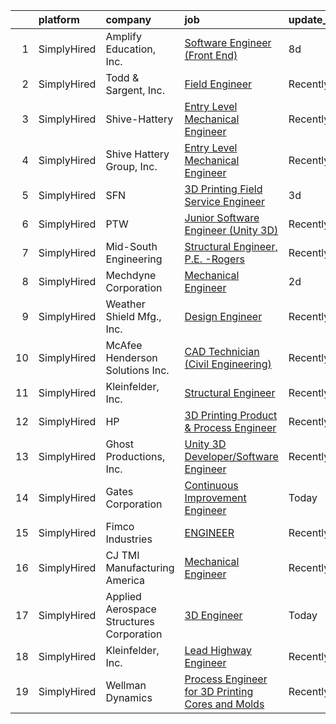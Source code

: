 

|    | platform    | company                                  | job                                                                                                                                                      | update_time   | location                   |
|---:|:------------|:-----------------------------------------|:---------------------------------------------------------------------------------------------------------------------------------------------------------|:--------------|:---------------------------|
|  1 | SimplyHired | Amplify Education, Inc.                  | [Software Engineer (Front End)](https://www.simplyhired.com/job/EaIzlRz2GMX4x3Y7SnM9jQU_AQTx213ganUvjjE63gSdDI9MWDAbzA?q=3d+engineer)                    | 8d            | Remote                     |
|  2 | SimplyHired | Todd & Sargent, Inc.                     | [Field Engineer](https://www.simplyhired.com/job/OH_0DcgoaXcglYMEBorv4JBVysztn-6ol-y0Xanlso9znHkp6GopYg?q=3d+engineer)                                   | Recently      | Hays, KS                   |
|  3 | SimplyHired | Shive-Hattery                            | [Entry Level Mechanical Engineer](https://www.simplyhired.com/job/LbbPTLuvbme0qr4BcEeVj7MZyCehZYkEVHU7vZWNmjZXOUlPIn0RmQ?q=3d+engineer)                  | Recently      | West Des Moines, IA        |
|  4 | SimplyHired | Shive Hattery Group, Inc.                | [Entry Level Mechanical Engineer](https://www.simplyhired.com/job/B0RSx30yuGCRJue-m99yzsPUUIfcK_6-WM_xkifKEgyoKCuBODcqEA?q=3d+engineer)                  | Recently      | West Des Moines, IA        |
|  5 | SimplyHired | SFN                                      | [3D Printing Field Service Engineer](https://www.simplyhired.com/job/d2E5MuSSycw80rBkMbZF3JOCmDnPAl7pkHUSquKg7S0yU884G-T1EA?q=3d+engineer)               | 3d            | Atlanta, GA                |
|  6 | SimplyHired | PTW                                      | [Junior Software Engineer (Unity 3D)](https://www.simplyhired.com/job/1FLk4TzKqrC1oE9Vfi5XAxyoh5aYmlcOWt1ZWN_fagY5WP9iVmMbmA?q=3d+engineer)              | Recently      | Remote                     |
|  7 | SimplyHired | Mid-South Engineering                    | [Structural Engineer, P.E. -Rogers](https://www.simplyhired.com/job/n9hxQDy8wcqQNFI-tnSCGNI0aoi2gj7Vkis1eLd-GUe4G3Puon44Yw?q=3d+engineer)                | Recently      | Rogers, AR                 |
|  8 | SimplyHired | Mechdyne Corporation                     | [Mechanical Engineer](https://www.simplyhired.com/job/NFnN4LFxasIHpIxRm0kPNV_BivCU9RKHmCbZ0CEBDkwi5OqY_GJc4g?q=3d+engineer)                              | 2d            | Marshalltown, IA           |
|  9 | SimplyHired | Weather Shield Mfg., Inc.                | [Design Engineer](https://www.simplyhired.com/job/g4b1_KmS7bXZWHIDG21G7-CdNOSXXgv3tESCid_TJZdIFFHVqIkr0g?q=3d+engineer)                                  | Recently      | Park Falls, WI             |
| 10 | SimplyHired | McAfee Henderson Solutions Inc.          | [CAD Technician (Civil Engineering)](https://www.simplyhired.com/job/GP4Z3zEoTYgMItqqatlFGo6mJgfsF95RrT9Wrm-h9oNLmMdtOU5ogw?q=3d+engineer)               | Recently      | Lenexa, KS                 |
| 11 | SimplyHired | Kleinfelder, Inc.                        | [Structural Engineer](https://www.simplyhired.com/job/9XHBfbaPjdTKVmRoax8MlzHwxhQP-QvDwY_KKKwri7Uzv77ImxD5VA?q=3d+engineer)                              | Recently      | San Diego, CA              |
| 12 | SimplyHired | HP                                       | [3D Printing Product & Process Engineer](https://www.simplyhired.com/job/8hDbK9RaV1YHNOqCcktuIZx4d-Idu8-ehQG-F1omHM3vSyhmHhy2KQ?q=3d+engineer)           | Recently      | Corvallis, OR              |
| 13 | SimplyHired | Ghost Productions, Inc.                  | [Unity 3D Developer/Software Engineer](https://www.simplyhired.com/job/bR28w56LuA2ZtG-X8c6XCLDW3aWBIu-w3NyKlCKpcIGcsazKMEIm6Q?q=3d+engineer)             | Recently      | Remote                     |
| 14 | SimplyHired | Gates Corporation                        | [Continuous Improvement Engineer](https://www.simplyhired.com/job/ZAg94lVme6HMEKd6Wp1fIey1JpNmRrOWHkUMDPUV2ylAuDraSI-hbw?q=3d+engineer)                  | Today         | Englewood, CO +4 locations |
| 15 | SimplyHired | Fimco Industries                         | [ENGINEER](https://www.simplyhired.com/job/S2koE9p6U_4Gs7pmEhF1ylq1B5cX-LmqA7YfOGNrQ1263NmIAAh6Uw?q=3d+engineer)                                         | Recently      | North Sioux City, SD       |
| 16 | SimplyHired | CJ TMI Manufacturing America             | [Mechanical Engineer](https://www.simplyhired.com/job/7tltrWwzsCeqTicrHL1MAG6UHis719EHqvYIYYzFNlln__Xkm8QQCw?q=3d+engineer)                              | Recently      | Robbinsville, NJ           |
| 17 | SimplyHired | Applied Aerospace Structures Corporation | [3D Engineer](https://www.simplyhired.com/job/VraxeXhHBy9sHfYI6y7dMrllOm67Jp1Ebn5HCD4kLUhkJQq_pgnyZw?q=3d+engineer)                                      | Today         | Stockton, CA               |
| 18 | SimplyHired | Kleinfelder, Inc.                        | [Lead Highway Engineer](https://www.simplyhired.com/job/NMMk5ZSGu8RXFRJpf3Kuwn4ae9-MyeaENQP2kk_Cpzc8MZhRl1RNuA?q=3d+engineer)                            | Recently      | Portland, ME               |
| 19 | SimplyHired | Wellman Dynamics                         | [Process Engineer for 3D Printing Cores and Molds](https://www.simplyhired.com/job/hSakkn_t7NA1xWXckmah8COwptzZ1zxgRyc4gAp98bHgONFz-25HZQ?q=3d+engineer) | Recently      | Creston, IA                |